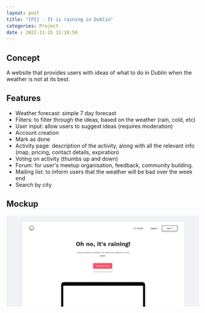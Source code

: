```yaml
---
layout: post
title: "[PI] - It is raining in Dublin" 
categories: Project
date : 2022-11-15 11:18:50
---
```

## Concept
A website that provides users with ideas of what to do in Dublin when the weather is not at its best. 

## Features
- Weather forecast: simple 7 day forecast
- Filters: to filter through the ideas, based on the weather (rain, cold, etc)
- User input: allow users to suggest ideas (requires moderation) 
- Account creation 
- Mark as done
- Activity page: description of the activity, along with all the relevant info (map, pricing, contact details, expiration)
- Voting on activity (thumbs up and down) 
- Forum: for user's meetup organisation, feedback, community building. 
- Mailing list: to inform users that the weather will be bad over the week end
- Search by city 

## Mockup
![mockup](/img/blog-posts/raining.jpg)

